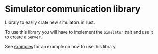 # Simulator communication library

Library to easily crate new simulators in rust.

To use this library you will have to implement the `Simulator` trait and use it to create a `Server`.

See [examples](examples) for an example on how to use this library.
